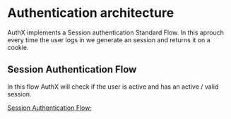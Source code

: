 # Authentication architecture

AuthX implements a Session authentication Standard Flow.
In this aprouch every time the user logs in we generate an session and returns it on a cookie.

## Session Authentication Flow

In this flow AuthX will check if the user is active and has an active / valid session.

[Session Authentication Flow]();
